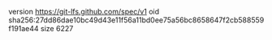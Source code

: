 version https://git-lfs.github.com/spec/v1
oid sha256:27dd86dae10bc49d43e11f56a11bd0ee75a56bc8658647f2cb588559f191ae44
size 6227
